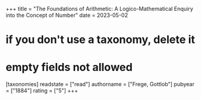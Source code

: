 +++
title = "The Foundations of Arithmetic: A Logico-Mathematical Enquiry into the Concept of Number"
date = 2023-05-02
# if you don't use a taxonomy, delete it
# empty fields not allowed
[taxonomies]
  readstate = ["read"]
  authorname = ["Frege, Gottlob"]
  pubyear = ["1884"]
  rating = ["5"]
+++

